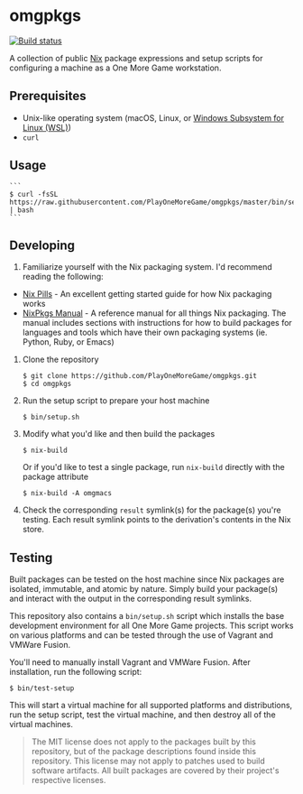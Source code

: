 # omgpkgs
[![Build status](https://badge.buildkite.com/f606c80f405a7f91393f5cc06e2b08ae7e021b418b234d3805.svg)](https://buildkite.com/one-more-game/omgpkgs)

A collection of public [Nix](https://nixos.org/nix/) package expressions and setup scripts for configuring a machine as a One More Game workstation.

## Prerequisites

* Unix-like operating system (macOS, Linux, or [Windows Subsystem for Linux (WSL)](https://docs.microsoft.com/en-us/windows/wsl/install-win10))
* `curl`

## Usage

    ```
    $ curl -fsSL https://raw.githubusercontent.com/PlayOneMoreGame/omgpkgs/master/bin/setup.sh | bash
    ```

## Developing

1. Familiarize yourself with the Nix packaging system. I'd recommend reading the following:
  * [Nix Pills](https://nixos.org/nixos/nix-pills/) - An excellent getting started guide for how Nix packaging works
  * [NixPkgs Manual](https://nixos.org/nixpkgs/manual/) - A reference manual for all things Nix packaging. The manual includes sections with instructions for how to build packages for languages and tools which have their own packaging systems (ie. Python, Ruby, or Emacs)

1. Clone the repository

    ```
    $ git clone https://github.com/PlayOneMoreGame/omgpkgs.git
    $ cd omgpkgs
    ```

1. Run the setup script to prepare your host machine

   ```
   $ bin/setup.sh
   ```

1. Modify what you'd like and then build the packages

   ```
   $ nix-build
   ```

   Or if you'd like to test a single package, run `nix-build` directly with the package attribute

   ```
   $ nix-build -A omgmacs
   ```

1. Check the corresponding `result` symlink(s) for the package(s) you're testing. Each result symlink points to the derivation's contents in the Nix store.

## Testing

Built packages can be tested on the host machine since Nix packages are isolated, immutable, and atomic by nature. Simply build your package(s) and interact with the output in the corresponding result symlinks.

This repository also contains a `bin/setup.sh` script which installs the base development environment for all One More Game projects. This script works on various platforms and can be tested through the use of Vagrant and VMWare Fusion.

You'll need to manually install Vagrant and VMWare Fusion. After installation, run the following script:

    $ bin/test-setup

This will start a virtual machine for all supported platforms and distributions, run the setup script, test the virtual machine, and then destroy all of the virtual machines.

> The MIT license does not apply to the packages built by this repository, but of the package descriptions found inside this repository. This license may not apply to patches used to build software artifacts. All built packages are covered by their project's respective licenses.
